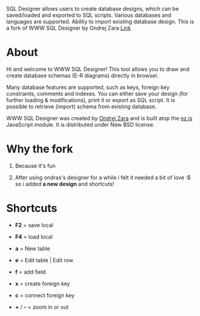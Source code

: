 SQL Designer allows users to create database designs, which can be saved/loaded and exported to SQL scripts. Various databases and languages are supported. Ability to import existing database design.
This is a fork of WWW SQL Designer by Ondrej Zara [Link](https://github.com/ondras/wwwsqldesigner)

# About

Hi and welcome to WWW SQL Designer! This tool allows you to draw and create database schemas (E-R diagrams) directly in browser.

Many database features are supported, such as keys, foreign key constraints, comments and indexes. You can either save your design (for further loading & modifications), print it or export as SQL script. It is possible to retrieve (import) schema from existing database.

WWW SQL Designer was created by [Ondrej Zara](http://ondras.zarovi.cz/) and is built atop the [oz.js](http://code.google.com/p/oz-js/) JavaScript module. It is distributed under New BSD license.

# Why the fork

1. Because it's fun

2. After using ondras's designer for a while i felt it needed a bit of love :$ so i added **a new design** and shortcuts!

# Shortcuts

- **F2** = save local
- **F4** = load local

- **a** = New table
- **e** = Edit table | Edit row
- **f** = add field
- **x** = create foreign key
- **c** = connect foreign key
- **+** / **-** = zoom in or out